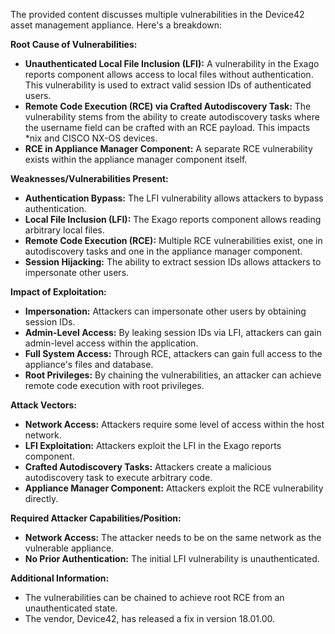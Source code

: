 The provided content discusses multiple vulnerabilities in the Device42 asset management appliance. Here's a breakdown:

**Root Cause of Vulnerabilities:**

*   **Unauthenticated Local File Inclusion (LFI):**  A vulnerability in the Exago reports component allows access to local files without authentication. This vulnerability is used to extract valid session IDs of authenticated users.
*   **Remote Code Execution (RCE) via Crafted Autodiscovery Task:** The vulnerability stems from the ability to create autodiscovery tasks where the username field can be crafted with an RCE payload. This impacts *nix and CISCO NX-OS devices.
*   **RCE in Appliance Manager Component:** A separate RCE vulnerability exists within the appliance manager component itself.

**Weaknesses/Vulnerabilities Present:**

*   **Authentication Bypass:** The LFI vulnerability allows attackers to bypass authentication.
*   **Local File Inclusion (LFI):** The Exago reports component allows reading arbitrary local files.
*   **Remote Code Execution (RCE):** Multiple RCE vulnerabilities exist, one in autodiscovery tasks and one in the appliance manager component.
*   **Session Hijacking:** The ability to extract session IDs allows attackers to impersonate other users.

**Impact of Exploitation:**

*   **Impersonation:** Attackers can impersonate other users by obtaining session IDs.
*   **Admin-Level Access:** By leaking session IDs via LFI, attackers can gain admin-level access within the application.
*   **Full System Access:** Through RCE, attackers can gain full access to the appliance's files and database.
*   **Root Privileges:**  By chaining the vulnerabilities, an attacker can achieve remote code execution with root privileges.

**Attack Vectors:**

*   **Network Access:**  Attackers require some level of access within the host network.
*   **LFI Exploitation:** Attackers exploit the LFI in the Exago reports component.
*   **Crafted Autodiscovery Tasks:** Attackers create a malicious autodiscovery task to execute arbitrary code.
*   **Appliance Manager Component:** Attackers exploit the RCE vulnerability directly.

**Required Attacker Capabilities/Position:**

*   **Network Access:** The attacker needs to be on the same network as the vulnerable appliance.
*   **No Prior Authentication:** The initial LFI vulnerability is unauthenticated.

**Additional Information:**

*   The vulnerabilities can be chained to achieve root RCE from an unauthenticated state.
*   The vendor, Device42, has released a fix in version 18.01.00.